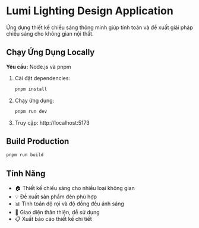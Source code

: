 # Lumi Lighting Design Application

Ứng dụng thiết kế chiếu sáng thông minh giúp tính toán và đề xuất giải pháp chiếu sáng cho không gian nội thất.

## Chạy Ứng Dụng Locally

**Yêu cầu:** Node.js và pnpm

1. Cài đặt dependencies:
   ```bash
   pnpm install
   ```

2. Chạy ứng dụng:
   ```bash
   pnpm run dev
   ```

3. Truy cập: http://localhost:5173

## Build Production

```bash
pnpm run build
```

## Tính Năng

- 🏠 Thiết kế chiếu sáng cho nhiều loại không gian
- 💡 Đề xuất sản phẩm đèn phù hợp
- 📊 Tính toán độ rọi và độ đồng đều ánh sáng
- 🎨 Giao diện thân thiện, dễ sử dụng
- 📋 Xuất báo cáo thiết kế chi tiết
